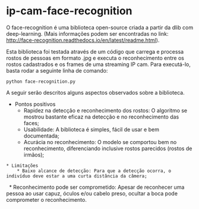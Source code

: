 # ip-cam-face-recognition

   O face-recognition é uma biblioteca open-source criada a partir da dlib com deep-learning. (Mais informações podem ser encontradas no link: http://face-recognition.readthedocs.io/en/latest/readme.html).

   Esta biblioteca foi testada através de um código que carrega e processa rostos de pessoas em formato .jpg e executa o reconhecimento entre os rostos cadastrados e os frames de uma streaming IP cam. Para executá-lo, basta rodar a seguinte linha de comando:
   ```
   python face-recognition.py
   ```
   A seguir serão descritos alguns aspectos observados sobre a biblioteca.

   * Pontos positivos
   		* Rapidez na detecção e reconhecimento dos rostos: O algoritmo se mostrou bastante eficaz na detecção e no reconhecimento das faces;
   		* Usabilidade: A biblioteca é simples, fácil de usar e bem documentada;
   		* Acurácia no reconhecimento: O modelo se comportou bem no reconhecimento, diferenciando inclusive rostos parecidos (rostos de irmãos);

   	* Limitações
   		* Baixo alcance de detecção: Para que a detecção ocorra, o indivíduo deve estar a uma curta distância da câmera;
   		* Reconhecimento pode ser comprometido: Apesar de reconhecer uma pessoa ao usar capuz, óculos e/ou cabelo preso, ocultar a boca pode comprometer o reconhecimento.
